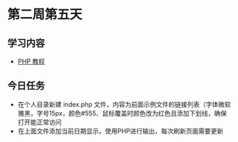 # 第二周第五天
## 学习内容
* [PHP 教程](http://www.runoob.com/php/php-tutorial.html)

## 今日任务
* 在个人目录新建 index.php 文件，内容为前面示例文件的链接列表（字体微软雅黑，字号15px，颜色#555、鼠标覆盖时颜色改为红色且添加下划线，确保打开能正常访问
* 在上面文件添加当前日期显示，使用PHP进行输出，每次刷新页面需要更新